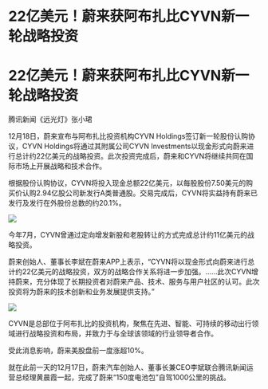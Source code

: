 # 22亿美元！蔚来获阿布扎比CYVN新一轮战略投资

# 22亿美元！蔚来获阿布扎比CYVN新一轮战略投资

腾讯新闻《远光灯》张小珺

12月18日，蔚来宣布与阿布扎比投资机构CYVN Holdings签订新一轮股份认购协议，CYVN Holdings将通过其附属公司CYVN
Investments以现金形式向蔚来进行总计约22亿美元的战略投资。此次投资完成后，蔚来和CYVN将继续共同在国际市场上开展战略和技术合作。

根据股份认购协议，CYVN将投入现金总额22亿美元，以每股股份7.50美元的购买价认购2.94亿股公司新发行A类普通股。交易完成后，CYVN将实益持有蔚来已发行及发行在外股份总数的约20.1%。

![](https://inews.gtimg.com/news_bt/OyGxIkjCK5v-DLpnCMyPcoQLhLMyHNj3HPmbC6w537x_YAA/1000)

今年7月，CYVN曾通过定向增发新股和老股转让的方式完成总计约11亿美元的战略投资。

蔚来创始人、董事长李斌在蔚来APP上表示，“CYVN将以现金形式向蔚来进行总计约22亿美元的战略投资，双方的战略合作关系将进一步加强。……此次CYVN增持蔚来，充分体现了长期投资者对蔚来产品、技术、服务与用户社区的认可。此次投资将为蔚来的技术创新和业务发展提供支持。”

![](https://inews.gtimg.com/news_bt/O22nu9lgFd8Hexx2h_v7a_Ps6P9v3NN40Lf1uL8f2eFRwAA/1000)

CYVN是总部位于阿布扎比的投资机构，聚焦在先进、智能、可持续的移动出行领域进行战略投资和布局，并致力于与全球该领域的行业领导者合作。

受此消息影响，蔚来美股盘前一度涨超10%。

就在此前一天的12月17日，蔚来汽车创始人、董事长兼CEO李斌联合腾讯新闻运营总经理黄晨霞一起，完成了蔚来“150度电池包”自驾1000公里的挑战。

